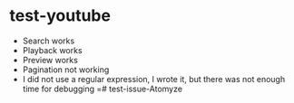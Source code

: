 # test-youtube




- Search works
- Playback works
- Preview works
- Pagination not working
- I did not use a regular expression, I wrote it, but there was not enough time for debugging =# test-issue-Atomyze
